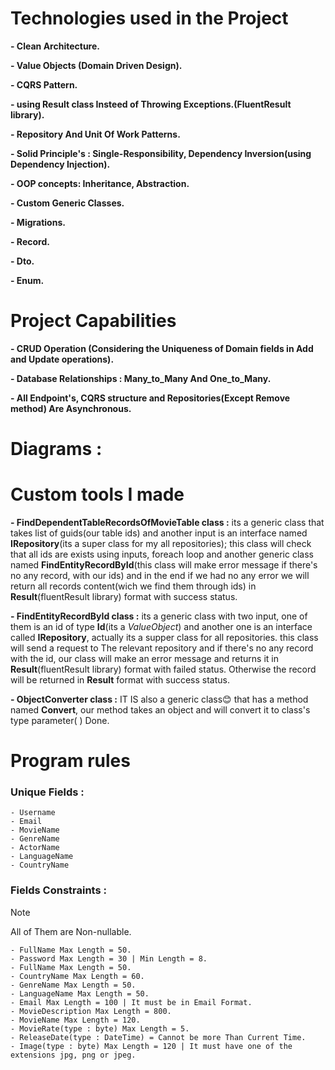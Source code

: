 
# Technologies used in the Project
  **- Clean Architecture.**
  
  **- Value Objects (Domain Driven Design).**
  
  **- CQRS Pattern.**
  
  **- using Result class Insteed of Throwing Exceptions.(FluentResult library).**
  
   **- Repository And Unit Of Work Patterns.**
   
   **- Solid Principle's : Single-Responsibility, Dependency Inversion(using Dependency Injection).**
   
   **- OOP concepts: Inheritance, Abstraction.**
   
   **- Custom Generic Classes.**
   
   **- Migrations.**
   
   **- Record.**
   
   **- Dto.**
   
   **- Enum.**


  

# Project Capabilities
  **- CRUD Operation (Considering the Uniqueness of Domain fields in Add and Update operations).**
  
  **- Database Relationships : Many_to_Many And One_to_Many.**
  
  **- All Endpoint's, CQRS structure and Repositories(Except Remove method) Are Asynchronous.**


# Diagrams :

# Custom tools I made

**- FindDependentTableRecordsOfMovieTable class :**
 its a generic class that takes list of guids(our table ids) and another input is an interface named **IRepository**(its a super class for my all repositories); this class will check that all ids are exists using inputs, foreach loop and another generic class named **FindEntityRecordById**(this class will make error message if there's no any record, with our ids) and in the end if we had no any error we will return all records content(wich we find them through ids) in **Result**(fluentResult library) format with success status. 

**- FindEntityRecordById class :**
its a generic class with two input, one of them is an id of type **Id**(its a _ValueObject_) and another one is an interface called **IRepository**, actually its a supper class for all repositories. this class will send a request to The relevant repository and if there's no any record with the id, our class will make an error message and returns it in **Result**(fluentResult library) format with failed status. Otherwise the record will be returned in **Result** format with success status.

**- ObjectConverter class :**
  IT IS also a generic class😊 that has a method named **Convert**, our method takes an object and will convert it to class's type parameter( _<T>_ ) Done.

  # Program rules
  ### Unique Fields :
    - Username
    - Email
    - MovieName
    - GenreName
    - ActorName
    - LanguageName
    - CountryName
    
  ### Fields Constraints :
  
  > [!NOTE]
  > All of Them are Non-nullable.

    - FullName Max Length = 50.
    - Password Max Length = 30 | Min Length = 8.
    - FullName Max Length = 50.
    - CountryName Max Length = 60.
    - GenreName Max Length = 50.
    - LanguageName Max Length = 50.
    - Email Max Length = 100 | It must be in Email Format.
    - MovieDescription Max Length = 800.
    - MovieName Max Length = 120.
    - MovieRate(type : byte) Max Length = 5.
    - ReleaseDate(type : DateTime) = Cannot be more Than Current Time.
    - Image(type : byte) Max Length = 120 | It must have one of the extensions jpg, png or jpeg.

    
    
